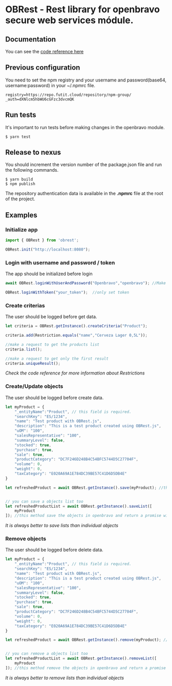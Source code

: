 # OBRest - Rest library for openbravo secure web services módule.

## Documentation

You can see the [code reference here](https://futit.github.io/obrest)

## Previous configuration

You need to set the npm registry and your username and password(base64, username:password) in your ~/.npmrc file.

```
registry=https://repo.futit.cloud/repository/npm-group/
_auth=dXNlcm5hbWU6cGFzc3dvcmQK
```

## Run tests

It's important to run tests before making changes in the openbravo module.

```
$ yarn test
```

## Release to nexus

You should increment the version number of the package.json file and run the following commands.

```
$ yarn build
$ npm publish
```

The repository authentication data is available in the **.npmrc** file at the root of the project.

## Examples

### Initialize app

```jsx
import { OBRest } from 'obrest';

OBRest.init("http://localhost:8080");
```


### Login with username and password / token
The app should be initialized before login

```jsx
await OBRest.loginWithUserAndPassword("Openbravo","openbravo"); //Make a request to get token

OBRest.loginWithToken("your_token");  //only set token
```

### Create criterias
The user should be logged before get data.
```jsx
let criteria = OBRest.getInstance().createCriteria("Product");

criteria.add(Restriction.equals("name","Cerveza Lager 0,5L"));

//make a request to get the products list
criteria.list();

//make a request to get only the first result
criteria.uniqueResult();
```
*Check the code reference for more information about Restrictions*

### Create/Update objects
The user should be logged before create data.

```jsx
let myProduct = {
    "_entityName":"Product", // this field is required.
    "searchKey": "ES/1234",
    "name": "Test product with OBRest.js",
    "description": "This is a test product created using OBRest.js",
    "uOM": "100",
    "salesRepresentative": "100",
    "summaryLevel": false,
    "stocked": true,
    "purchase": true,
    "sale": true,
    "productCategory": "DC7F246D248B4C54BFC5744D5C27704F",
    "volume": 0,
    "weight": 0,
    "taxCategory": "E020A69A1E784DC39BE57C41D6D5DB4E"
} 

let refreshedProduct = await OBRest.getInstance().save(myProduct); //this method save the object in openbravo and return a promise with the saved object.


// you can save a objects list too
let refreshedProductList = await OBRest.getInstance().saveList([
    myProduct
]); //this method save the objects in openbravo and return a promise with the saved list.
```

*It is always better to save lists than individual objects* 

### Remove objects
The user should be logged before delete data.

```jsx
let myProduct = {
    "_entityName":"Product", // this field is required.
    "searchKey": "ES/1234",
    "name": "Test product with OBRest.js",
    "description": "This is a test product created using OBRest.js",
    "uOM": "100",
    "salesRepresentative": "100",
    "summaryLevel": false,
    "stocked": true,
    "purchase": true,
    "sale": true,
    "productCategory": "DC7F246D248B4C54BFC5744D5C27704F",
    "volume": 0,
    "weight": 0,
    "taxCategory": "E020A69A1E784DC39BE57C41D6D5DB4E"
} 

let refreshedProduct = await OBRest.getInstance().remove(myProduct); //this method save the object in openbravo and return a promise with the saved object.


// you can remove a objects list too
let refreshedProductList = await OBRest.getInstance().removeList([
    myProduct
]); //this method remove the objects in openbravo and return a promise with the removed list.
```

*It is always better to remove lists than individual objects* 

